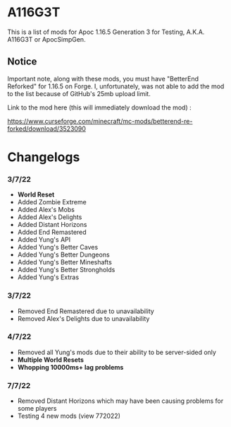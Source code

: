 # A116G3T
This is a list of mods for Apoc 1.16.5 Generation 3 for Testing, A.K.A. A116G3T or ApocSimpGen.

## Notice

Important note, along with these mods, you must have "BetterEnd Reforked" for 1.16.5 on Forge. 
I, unfortunately, was not able to add the mod to the list because of GitHub's 25mb upload limit.

Link to the mod here (this will immediately download the mod) :
	
https://www.curseforge.com/minecraft/mc-mods/betterend-re-forked/download/3523090

# Changelogs

### 3/7/22

- **World Reset**
- Added Zombie Extreme
- Added Alex's Mobs
- Added Alex's Delights
- Added Distant Horizons
- Added End Remastered
- Added Yung's API
- Added Yung's Better Caves
- Added Yung's Better Dungeons
- Added Yung's Better Mineshafts
- Added Yung's Better Strongholds
- Added Yung's Extras

### 3/7/22

- Removed End Remastered due to unavailability
- Removed Alex's Delights due to unavailability

### 4/7/22

- Removed all Yung's mods due to their ability to be server-sided only
- **Multiple World Resets**
- **Whopping 10000ms+ lag problems**

### 7/7/22

- Removed Distant Horizons which may have been causing problems for some players
- Testing 4 new mods (view 772022)
